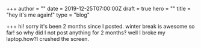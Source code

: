 +++
author = ""
date = 2019-12-25T07:00:00Z
draft = true
hero = ""
title = "hey it's me again!"
type = "blog"

+++
hi! sorry it's been 2 months since I posted. winter break is awesome so far! so why did I not post anything for 2 months? well I broke my laptop.how?I crushed the screen.